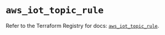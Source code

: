 # `aws_iot_topic_rule`

Refer to the Terraform Registry for docs: [`aws_iot_topic_rule`](https://registry.terraform.io/providers/hashicorp/aws/4.54.0/docs/resources/iot_topic_rule).
